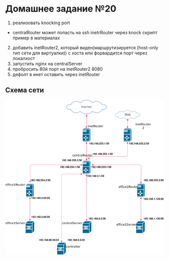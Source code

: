 # Домашнее задание №20

1) реализовать knocking port
- centralRouter может попасть на ssh inetrRouter через knock скрипт
пример в материалах
2) добавить inetRouter2, который виден(маршрутизируется (host-only тип сети для виртуалки)) с хоста или форвардится порт через локалхост
3) запустить nginx на centralServer
4) пробросить 80й порт на inetRouter2 8080
5) дефолт в инет оставить через inetRouter


## Схема сети

![Схема сети](https://github.com/parshyn-dima/screens/blob/master/lesson20/Otus%20-firewall.png)

